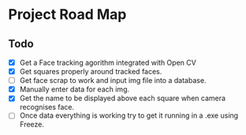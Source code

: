 # Project Road Map

## Todo

- [x] Get a Face tracking agorithm integrated with Open CV
- [x] Get squares properly around tracked faces.
- [ ] Get face scrap to work and input img file into a database.
- [x] Manually enter data for each img.
- [x] Get the name to be displayed above each square when camera recognises face.
- [ ] Once data everything is working try to get it running in a .exe using Freeze.
